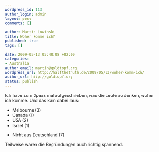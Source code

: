 ```yaml
--- 
wordpress_id: 113
author_login: admin
layout: post
comments: []

author: Martin Lowinski
title: Woher komme ich?
published: true
tags: []

date: 2009-05-13 05:40:08 +02:00
categories: 
- Australia
author_email: martin@goldtopf.org
wordpress_url: http://halfthetruth.de/2009/05/13/woher-komm-ich/
author_url: http://goldtopf.org
status: publish
---
```

Ich habe zum Spass mal aufgeschrieben, was die Leute so denken, woher ich komme. Und das kam dabei raus:
<ul>
	<li>Melbourne (3)</li>
	<li>Canada (1)</li>
	<li>USA (2)</li>
	<li>Israel (1)</li>
</ul>
<ul>
	<li>Nicht aus Deutschland (7)</li>
</ul>
Teilweise waren die Begr&uuml;ndungen auch richtig spannend.

